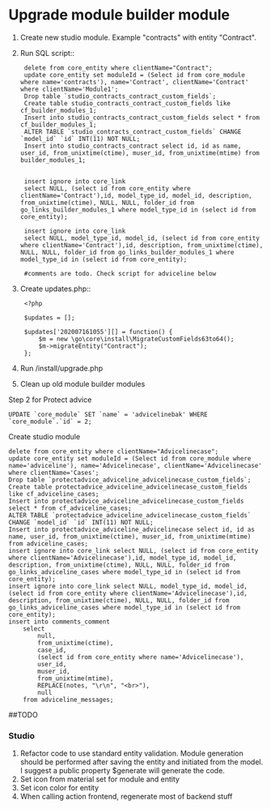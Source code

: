 Upgrade module builder module
=============================

1. Create new studio module. Example "contracts" with entity "Contract".

2. Run SQL script::

        delete from core_entity where clientName="Contract";
        update core_entity set moduleId = (Select id from core_module where name='contracts'), name='Contract', clientName='Contract' where clientName='Module1';
        Drop table `studio_contracts_contract_custom_fields`;
        Create table studio_contracts_contract_custom_fields like cf_builder_modules_1;
        Insert into studio_contracts_contract_custom_fields select * from cf_builder_modules_1;
        ALTER TABLE `studio_contracts_contract_custom_fields` CHANGE `model_id` `id` INT(11) NOT NULL;
        Insert into studio_contracts_contract select id, id as name, user_id, from_unixtime(ctime), muser_id, from_unixtime(mtime) from builder_modules_1;


        insert ignore into core_link 
        select NULL, (select id from core_entity where clientName='Contract'),id, model_type_id, model_id, description, from_unixtime(ctime), NULL, NULL, folder_id from go_links_builder_modules_1 where model_type_id in (select id from core_entity);
        
        insert ignore into core_link 
        select NULL, model_type_id, model_id, (select id from core_entity where clientName='Contract'),id, description, from_unixtime(ctime), NULL, NULL, folder_id from go_links_builder_modules_1 where model_type_id in (select id from core_entity);
        
        #comments are todo. Check script for adviceline below
3. Create updates.php::

        <?php
        
        $updates = [];
        
        $updates['202007161055'][] = function() {
            $m = new \go\core\install\MigrateCustomFields63to64();
            $m->migrateEntity("Contract");
        };
        
        
4. Run /install/upgrade.php  


5. Clean up old module builder modules




Step 2 for Protect advice
```
UPDATE `core_module` SET `name` = 'advicelinebak' WHERE `core_module`.`id` = 2;
```
Create studio module
```
delete from core_entity where clientName="Advicelinecase";
update core_entity set moduleId = (Select id from core_module where name='adviceline'), name='Advicelinecase', clientName='Advicelinecase' where clientName='Cases';
Drop table `protectadvice_adviceline_advicelinecase_custom_fields`;
Create table protectadvice_adviceline_advicelinecase_custom_fields like cf_adviceline_cases;
Insert into protectadvice_adviceline_advicelinecase_custom_fields select * from cf_adviceline_cases;
ALTER TABLE `protectadvice_adviceline_advicelinecase_custom_fields` CHANGE `model_id` `id` INT(11) NOT NULL;
Insert into protectadvice_adviceline_advicelinecase select id, id as name, user_id, from_unixtime(ctime), muser_id, from_unixtime(mtime) from adviceline_cases;
insert ignore into core_link select NULL, (select id from core_entity where clientName='Advicelinecase'),id, model_type_id, model_id, description, from_unixtime(ctime), NULL, NULL, folder_id from go_links_adviceline_cases where model_type_id in (select id from core_entity);
insert ignore into core_link select NULL, model_type_id, model_id, (select id from core_entity where clientName='Advicelinecase'),id, description, from_unixtime(ctime), NULL, NULL, folder_id from go_links_adviceline_cases where model_type_id in (select id from core_entity);
insert into comments_comment 
    select 
        null,
        from_unixtime(ctime),
        case_id,
        (select id from core_entity where name='Advicelinecase'),
        user_id,
        muser_id,
        from_unixtime(mtime),
        REPLACE(notes, "\r\n", "<br>"),
        null
    from adviceline_messages;
```    
    
    
##TODO

### Studio
1. Refactor code to use standard entity validation. Module generation should be performed after saving the entity and initiated from the model. I suggest a public property $generate will generate the code.
2. Set icon from material set for module and entity
3. Set icon color for entity
4. When calling action frontend, regenerate most of backend stuff